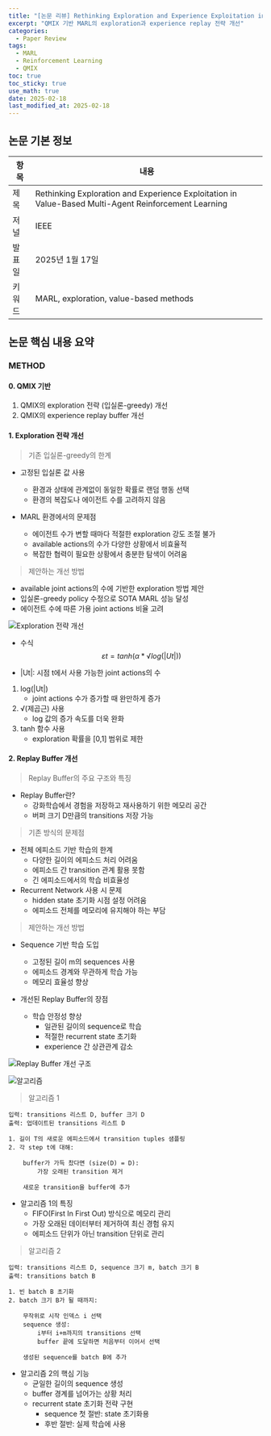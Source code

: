 ```yaml
---
title: "[논문 리뷰] Rethinking Exploration and Experience Exploitation in Value-Based MARL"
excerpt: "QMIX 기반 MARL의 exploration과 experience replay 전략 개선"
categories:
  - Paper Review
tags:
  - MARL
  - Reinforcement Learning
  - QMIX
toc: true
toc_sticky: true
use_math: true
date: 2025-02-18
last_modified_at: 2025-02-18
---
```


## 논문 기본 정보
| 항목 | 내용 |
|------|------|
| 제목 | Rethinking Exploration and Experience Exploitation in Value-Based Multi-Agent Reinforcement Learning |
| 저널 | IEEE |
| 발표일 | 2025년 1월 17일 |
| 키워드 | MARL, exploration, value-based methods |

## 논문 핵심 내용 요약

### METHOD
#### 0. QMIX 기반
1. QMIX의 exploration 전략 (입실론-greedy) 개선
2. QMIX의 experience replay buffer 개선

#### 1. Exploration 전략 개선

> 기존 입실론-greedy의 한계

* 고정된 입실론 값 사용
  - 환경과 상태에 관계없이 동일한 확률로 랜덤 행동 선택
  - 환경의 복잡도나 에이전트 수를 고려하지 않음

* MARL 환경에서의 문제점
  - 에이전트 수가 변할 때마다 적절한 exploration 강도 조절 불가
  - available actions의 수가 다양한 상황에서 비효율적
  - 복잡한 협력이 필요한 상황에서 충분한 탐색이 어려움

> 제안하는 개선 방법 

* available joint actions의 수에 기반한 exploration 방법 제안
* 입실론-greedy policy 수정으로 SOTA MARL 성능 달성
* 에이전트 수에 따른 가용 joint actions 비율 고려

![Exploration 전략 개선](https://johayoung227.github.io/assets/images/2025-02-18-paper-review/image2.png)

* 수식 
$$εt = tanh(α * √log(|Ut|))$$

- |Ut|: 시점 t에서 사용 가능한 joint actions의 수

1. log(|Ut|)
    - joint actions 수가 증가할 때 완만하게 증가
2. √(제곱근) 사용
    - log 값의 증가 속도를 더욱 완화
3. tanh 함수 사용
    - exploration 확률을 [0,1] 범위로 제한

#### 2. Replay Buffer 개선

> Replay Buffer의 주요 구조와 특징

* Replay Buffer란?
    - 강화학습에서 경험을 저장하고 재사용하기 위한 메모리 공간
    - 버퍼 크기 D만큼의 transitions 저장 가능

> 기존 방식의 문제점

* 전체 에피소드 기반 학습의 한계
    - 다양한 길이의 에피소드 처리 어려움
    - 에피소드 간 transition 관계 활용 못함
    - 긴 에피소드에서의 학습 비효율성
* Recurrent Network 사용 시 문제
    - hidden state 초기화 시점 설정 어려움
    - 에피소드 전체를 메모리에 유지해야 하는 부담

> 제안하는 개선 방법

* Sequence 기반 학습 도입
    - 고정된 길이 m의 sequences 사용
    - 에피소드 경계와 무관하게 학습 가능
    - 메모리 효율성 향상

* 개선된 Replay Buffer의 장점
    * 학습 안정성 향상
        - 일관된 길이의 sequence로 학습
        - 적절한 recurrent state 초기화
        - experience 간 상관관계 감소

![Replay Buffer 개선 구조](https://johayoung227.github.io/assets/images/2025-02-18-paper-review/image1.png)

![알고리즘](https://johayoung227.github.io/assets/images/2025-02-18-paper-review/image3.png)

> 알고리즘 1

```pseudo 
입력: transitions 리스트 D, buffer 크기 D
출력: 업데이트된 transitions 리스트 D

1. 길이 T의 새로운 에피소드에서 transition tuples 샘플링
2. 각 step t에 대해:

    buffer가 가득 찼다면 (size(D) = D):
        가장 오래된 transition 제거

    새로운 transition을 buffer에 추가
```

* 알고리즘 1의 특징
  - FIFO(First In First Out) 방식으로 메모리 관리
  - 가장 오래된 데이터부터 제거하여 최신 경험 유지
  - 에피소드 단위가 아닌 transition 단위로 관리 

> 알고리즘 2

```pseudo
입력: transitions 리스트 D, sequence 크기 m, batch 크기 B
출력: transitions batch B

1. 빈 batch B 초기화
2. batch 크기 B가 될 때까지:

    무작위로 시작 인덱스 i 선택
    sequence 생성:
        i부터 i+m까지의 transitions 선택
        buffer 끝에 도달하면 처음부터 이어서 선택

    생성된 sequence를 batch B에 추가
```

* 알고리즘 2의 핵심 기능
  - 균일한 길이의 sequence 생성
  - buffer 경계를 넘어가는 상황 처리
  - recurrent state 초기화 전략 구현
    * sequence 첫 절반: state 초기화용
    * 후반 절반: 실제 학습에 사용
